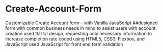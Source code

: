# Create-Account-Form
Customizable Create Account form – with Vanilla JavaScript
##designed form with common business needs in mind to assist users with account creation
used flat UI design, requesting only necessary information to increase completion rate
coded using HTML5, CSS3, Flexbox, and JavaScript
used JavaScript for front end form validation
